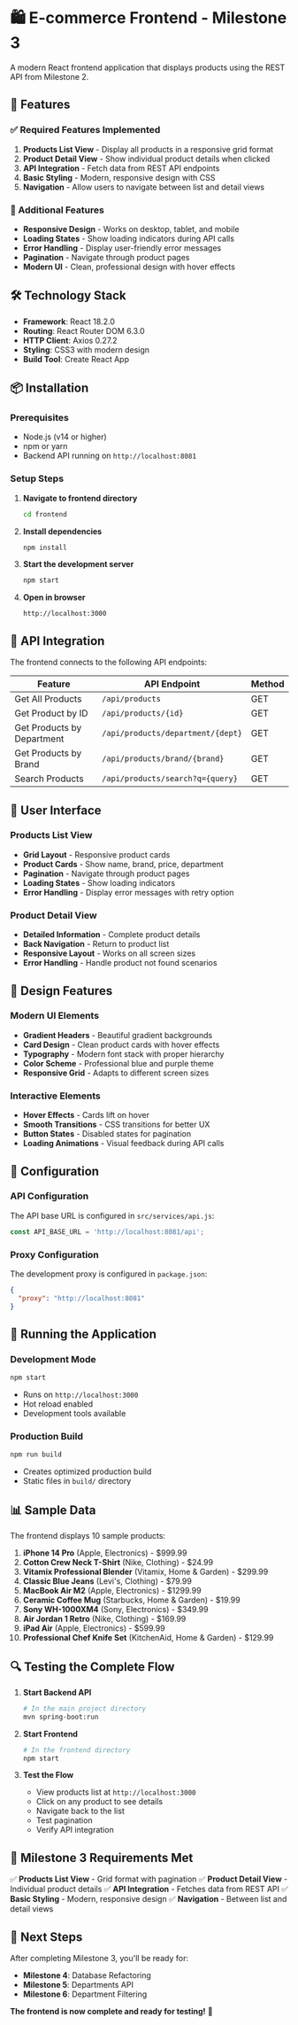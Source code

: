 # 🛍️ E-commerce Frontend - Milestone 3

A modern React frontend application that displays products using the REST API from Milestone 2.

## 🚀 Features

### ✅ Required Features Implemented
1. **Products List View** - Display all products in a responsive grid format
2. **Product Detail View** - Show individual product details when clicked
3. **API Integration** - Fetch data from REST API endpoints
4. **Basic Styling** - Modern, responsive design with CSS
5. **Navigation** - Allow users to navigate between list and detail views

### 🎨 Additional Features
- **Responsive Design** - Works on desktop, tablet, and mobile
- **Loading States** - Show loading indicators during API calls
- **Error Handling** - Display user-friendly error messages
- **Pagination** - Navigate through product pages
- **Modern UI** - Clean, professional design with hover effects

## 🛠️ Technology Stack

- **Framework**: React 18.2.0
- **Routing**: React Router DOM 6.3.0
- **HTTP Client**: Axios 0.27.2
- **Styling**: CSS3 with modern design
- **Build Tool**: Create React App

## 📦 Installation

### Prerequisites
- Node.js (v14 or higher)
- npm or yarn
- Backend API running on `http://localhost:8081`

### Setup Steps

1. **Navigate to frontend directory**
   ```bash
   cd frontend
   ```

2. **Install dependencies**
   ```bash
   npm install
   ```

3. **Start the development server**
   ```bash
   npm start
   ```

4. **Open in browser**
   ```
   http://localhost:3000
   ```

## 🎯 API Integration

The frontend connects to the following API endpoints:

| Feature | API Endpoint | Method |
|---------|--------------|--------|
| Get All Products | `/api/products` | GET |
| Get Product by ID | `/api/products/{id}` | GET |
| Get Products by Department | `/api/products/department/{dept}` | GET |
| Get Products by Brand | `/api/products/brand/{brand}` | GET |
| Search Products | `/api/products/search?q={query}` | GET |

## 📱 User Interface

### Products List View
- **Grid Layout** - Responsive product cards
- **Product Cards** - Show name, brand, price, department
- **Pagination** - Navigate through product pages
- **Loading States** - Show loading indicators
- **Error Handling** - Display error messages with retry option

### Product Detail View
- **Detailed Information** - Complete product details
- **Back Navigation** - Return to product list
- **Responsive Layout** - Works on all screen sizes
- **Error Handling** - Handle product not found scenarios

## 🎨 Design Features

### Modern UI Elements
- **Gradient Headers** - Beautiful gradient backgrounds
- **Card Design** - Clean product cards with hover effects
- **Typography** - Modern font stack with proper hierarchy
- **Color Scheme** - Professional blue and purple theme
- **Responsive Grid** - Adapts to different screen sizes

### Interactive Elements
- **Hover Effects** - Cards lift on hover
- **Smooth Transitions** - CSS transitions for better UX
- **Button States** - Disabled states for pagination
- **Loading Animations** - Visual feedback during API calls

## 🔧 Configuration

### API Configuration
The API base URL is configured in `src/services/api.js`:
```javascript
const API_BASE_URL = 'http://localhost:8081/api';
```

### Proxy Configuration
The development proxy is configured in `package.json`:
```json
{
  "proxy": "http://localhost:8081"
}
```

## 🚀 Running the Application

### Development Mode
```bash
npm start
```
- Runs on `http://localhost:3000`
- Hot reload enabled
- Development tools available

### Production Build
```bash
npm run build
```
- Creates optimized production build
- Static files in `build/` directory

## 📊 Sample Data

The frontend displays 10 sample products:
1. **iPhone 14 Pro** (Apple, Electronics) - $999.99
2. **Cotton Crew Neck T-Shirt** (Nike, Clothing) - $24.99
3. **Vitamix Professional Blender** (Vitamix, Home & Garden) - $299.99
4. **Classic Blue Jeans** (Levi's, Clothing) - $79.99
5. **MacBook Air M2** (Apple, Electronics) - $1299.99
6. **Ceramic Coffee Mug** (Starbucks, Home & Garden) - $19.99
7. **Sony WH-1000XM4** (Sony, Electronics) - $349.99
8. **Air Jordan 1 Retro** (Nike, Clothing) - $169.99
9. **iPad Air** (Apple, Electronics) - $599.99
10. **Professional Chef Knife Set** (KitchenAid, Home & Garden) - $129.99

## 🔍 Testing the Complete Flow

1. **Start Backend API**
   ```bash
   # In the main project directory
   mvn spring-boot:run
   ```

2. **Start Frontend**
   ```bash
   # In the frontend directory
   npm start
   ```

3. **Test the Flow**
   - View products list at `http://localhost:3000`
   - Click on any product to see details
   - Navigate back to the list
   - Test pagination
   - Verify API integration

## 🎯 Milestone 3 Requirements Met

✅ **Products List View** - Grid format with pagination
✅ **Product Detail View** - Individual product details
✅ **API Integration** - Fetches data from REST API
✅ **Basic Styling** - Modern, responsive design
✅ **Navigation** - Between list and detail views

## 🚀 Next Steps

After completing Milestone 3, you'll be ready for:
- **Milestone 4**: Database Refactoring
- **Milestone 5**: Departments API
- **Milestone 6**: Department Filtering

**The frontend is now complete and ready for testing!** 🎉 